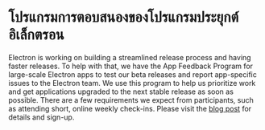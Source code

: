 # โปรแกรมการตอบสนองของโปรแกรมประยุกต์อิเล็กตรอน

Electron is working on building a streamlined release process and having faster releases. To help with that, we have the App Feedback Program for large-scale Electron apps to test our beta releases and report app-specific issues to the Electron team. We use this program to help us prioritize work and get applications upgraded to the next stable release as soon as possible. There are a few requirements we expect from participants, such as attending short, online weekly check-ins. Please visit the [blog post](https://electronjs.org/blog/app-feedback-program) for details and sign-up.
